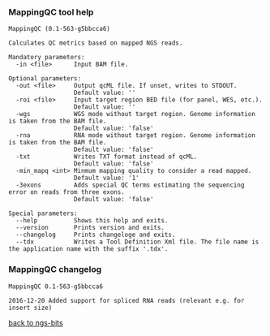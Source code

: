 ### MappingQC tool help
	MappingQC (0.1-563-g5bbcca6)
	
	Calculates QC metrics based on mapped NGS reads.
	
	Mandatory parameters:
	  -in <file>      Input BAM file.
	
	Optional parameters:
	  -out <file>     Output qcML file. If unset, writes to STDOUT.
	                  Default value: ''
	  -roi <file>     Input target region BED file (for panel, WES, etc.).
	                  Default value: ''
	  -wgs            WGS mode without target region. Genome information is taken from the BAM file.
	                  Default value: 'false'
	  -rna            RNA mode without target region. Genome information is taken from the BAM file.
	                  Default value: 'false'
	  -txt            Writes TXT format instead of qcML.
	                  Default value: 'false'
	  -min_mapq <int> Minmum mapping quality to consider a read mapped.
	                  Default value: '1'
	  -3exons         Adds special QC terms estimating the sequencing error on reads from three exons.
	                  Default value: 'false'
	
	Special parameters:
	  --help          Shows this help and exits.
	  --version       Prints version and exits.
	  --changelog     Prints changeloge and exits.
	  --tdx           Writes a Tool Definition Xml file. The file name is the application name with the suffix '.tdx'.
	
### MappingQC changelog
	MappingQC 0.1-563-g5bbcca6
	
	2016-12-20 Added support for spliced RNA reads (relevant e.g. for insert size)
[back to ngs-bits](https://github.com/imgag/ngs-bits)